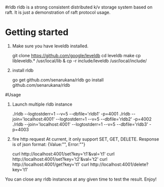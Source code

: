#rldb
rldb is a strong consistent distributed k/v storage system based on raft.
It is just a demonstration of raft protocol usage.

# Getting started
1. Make sure you have leveldb installed.
	
	git clone https://github.com/google/leveldb
	cd leveldb
	make
	cp libleveldb.* /usr/local/lib & cp -r include/leveldb /usr/local/include/
2. install rldb

	go get github.com/senarukana/rldb
	go install github.com/senarukana/rldb

#Usage
1. Launch multiple rldb instance

	./rldb --logtostderr=1 --v=5 --dbfile='rldb1' -p=4001
	./rldb --join='localhost:4001' --logtostderr=1 --v=5 --dbfile='rldb2' -p=4002
	./rldb --join='localhost:4001' --logtostderr=1 --v=5 --dbfile='rldb3' -p=4003

2. fire http request
At current, it only support SET, GET, DELETE. Response is of json format: {Value:"", Error:""}

	 curl http://localhost:4001/set\?key\='t1'\&val\='t1'
 	 curl http://localhost:4001/set\?key\='t2'\&val\='t2'
 	 curl http://localhost:4001/get\?key\='t1'
 	 curl http://localhost:4001/delete\?key\='t1'

You can close any rldb instances at any given time to test the result. Enjoy!